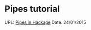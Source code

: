 Pipes tutorial
==============

URL: [Pipes in Hackage](https://hackage.haskell.org/package/pipes-4.0.0/docs/Pipes-Tutorial.html)
Date: 24/01/2015
